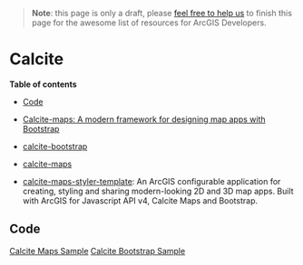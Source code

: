 > **Note**: this page is only a draft, please [feel free to help us](https://github.com/hhkaos/awesome-arcgis#contributions) to finish this page for the awesome list of resources for ArcGIS Developers.

# Calcite
<!-- START doctoc generated TOC please keep comment here to allow auto update -->
<!-- DON'T EDIT THIS SECTION, INSTEAD RE-RUN doctoc TO UPDATE -->
**Table of contents**

- [Code](#code)

<!-- END doctoc generated TOC please keep comment here to allow auto update -->

* [Calcite-maps: A modern framework for designing map apps with Bootstrap](https://github.com/Esri/calcite-maps)

* [calcite-bootstrap](https://github.com/Esri/calcite-bootstrap/issues)
* [calcite-maps](https://github.com/Esri/calcite-maps/issues)

* [calcite-maps-styler-template](calcite-maps-styler-template): An ArcGIS configurable application for creating, styling and sharing modern-looking 2D and 3D map apps. Built with ArcGIS for Javascript API v4, Calcite Maps and Bootstrap.


## Code
[Calcite Maps Sample](https://esri-es.github.io/arcgis-web-samples/jquery/#module)
[Calcite Bootstrap Sample](https://esri-es.github.io/arcgis-web-samples/jquery/#calcite-bootstrap)
